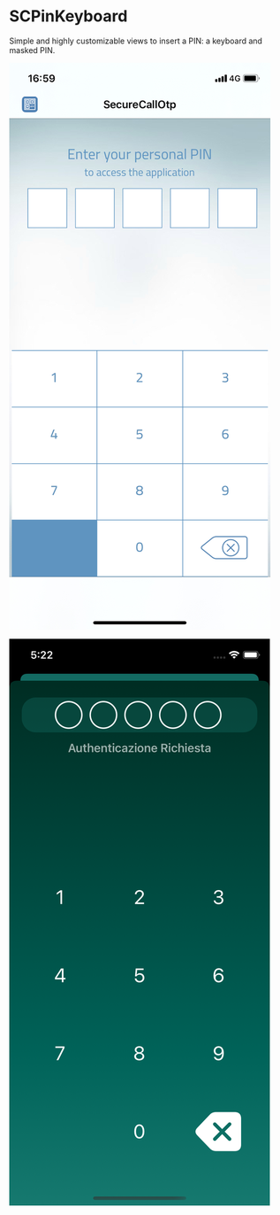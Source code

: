 # SCPinKeyboard

Simple and highly customizable views to insert a PIN: a keyboard and masked PIN.

![SCPinKeyboard sample image](images/sample.jpeg)

![SCPinKeyboard sample image](images/sample2.png)
